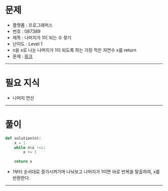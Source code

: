 # 문제
- 플랫폼 : 프로그래머스
- 번호 : 087389
- 제목 : 나머지가 1이 되는 수 찾기
- 난이도 : Level 1
- n을 x로 나눈 나머지가 1이 되도록 하는 가장 작은 자연수 x를 return 
- 문제 : <a href="https://school.programmers.co.kr/learn/courses/30/lessons/87389" target="_blank">링크</a>

---

# 필요 지식
- 나머지 연산

---

# 풀이
```python
def solution(n):
    x = 1
    while n%x !=1:
        x += 1
        
    return x
```
- 1부터 순서대로 증가시켜가며 나눠보고 나머지가 1이면 바로 반복을 탈출하여, x를 반환한다.

---

